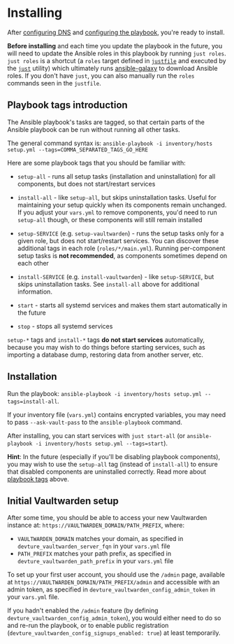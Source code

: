 # Installing

After [configuring DNS](configuring-dns.md) and [configuring the playbook](configuring-playbook.md), you're ready to install.

**Before installing** and each time you update the playbook in the future, you will need to update the Ansible roles in this playbook by running `just roles`. `just roles` is a shortcut (a `roles` target defined in [`justfile`](../justfile) and executed by the [`just`](https://github.com/casey/just) utility) which ultimately runs [ansible-galaxy](https://docs.ansible.com/ansible/latest/cli/ansible-galaxy.html) to download Ansible roles. If you don't have `just`, you can also manually run the `roles` commands seen in the `justfile`.


## Playbook tags introduction

The Ansible playbook's tasks are tagged, so that certain parts of the Ansible playbook can be run without running all other tasks.

The general command syntax is: `ansible-playbook -i inventory/hosts setup.yml --tags=COMMA_SEPARATED_TAGS_GO_HERE`

Here are some playbook tags that you should be familiar with:

- `setup-all` - runs all setup tasks (installation and uninstallation) for all components, but does not start/restart services

- `install-all` - like `setup-all`, but skips uninstallation tasks. Useful for maintaining your setup quickly when its components remain unchanged. If you adjust your `vars.yml` to remove components, you'd need to run `setup-all` though, or these components will still remain installed

- `setup-SERVICE` (e.g. `setup-vaultwarden`) - runs the setup tasks only for a given role, but does not start/restart services. You can discover these additional tags in each role (`roles/*/main.yml`). Running per-component setup tasks is **not recommended**, as components sometimes depend on each other

- `install-SERVICE` (e.g. `install-vaultwarden`) - like `setup-SERVICE`, but skips uninstallation tasks. See `install-all` above for additional information.

- `start` - starts all systemd services and makes them start automatically in the future

- `stop` - stops all systemd services

`setup-*` tags and `install-*` tags **do not start services** automatically, because you may wish to do things before starting services, such as importing a database dump, restoring data from another server, etc.


## Installation

Run the playbook: `ansible-playbook -i inventory/hosts setup.yml --tags=install-all`.

If your inventory file (`vars.yml`) contains encrypted variables, you may need to pass `--ask-vault-pass` to the `ansible-playbook` command.

After installing, you can start services with `just start-all` (or `ansible-playbook -i inventory/hosts setup.yml --tags=start`).

**Hint**: In the future (especially if you'll be disabling playbook components), you may wish to use the `setup-all` tag (instead of `install-all`) to ensure that disabled components are uninstalled correctly. Read more about [playbook tags](#playbook-tags-introduction) above.


## Initial Vaultwarden setup

After some time, you should be able to access your new Vaultwarden instance at: `https://VAULTWARDEN_DOMAIN/PATH_PREFIX`, where:

- `VAULTWARDEN_DOMAIN` matches your domain, as specified in `devture_vaultwarden_server_fqn` in your `vars.yml` file
- `PATH_PREFIX` matches your path prefix, as specified in `devture_vaultwarden_path_prefix` in your `vars.yml` file

To set up your first user account, you should use the `/admin` page, available at `https://VAULTWARDEN_DOMAIN/PATH_PREFIX/admin` and accessible with an admin token, as specified in `devture_vaultwarden_config_admin_token` in your `vars.yml` file.

If you hadn't enabled the `/admin` feature (by defining `devture_vaultwarden_config_admin_token`), you would either need to do so and re-run the playbook, or to enable public registration (`devture_vaultwarden_config_signups_enabled: true`) at least temporarily.

